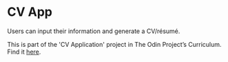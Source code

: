 # CV App

Users can input their information and generate a CV/résumé.

This is part of the 'CV Application' project in The Odin Project’s Curriculum. Find it [here](https://www.theodinproject.com/lessons/react-new-cv-application).
